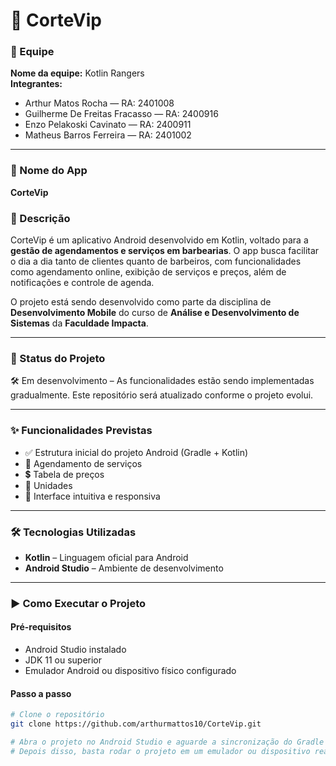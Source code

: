 # 📱 CorteVip

### 👥 Equipe
**Nome da equipe:** Kotlin Rangers  
**Integrantes:**  
- Arthur Matos Rocha — RA: 2401008  
- Guilherme De Freitas Fracasso — RA: 2400916 
- Enzo Pelakoski Cavinato — RA: 2400911
- Matheus Barros Ferreira — RA: 2401002 

---

### 📌 Nome do App
**CorteVip**

### 🧾 Descrição
CorteVip é um aplicativo Android desenvolvido em Kotlin, voltado para a **gestão de agendamentos e serviços em barbearias**. O app busca facilitar o dia a dia tanto de clientes quanto de barbeiros, com funcionalidades como agendamento online, exibição de serviços e preços, além de notificações e controle de agenda.

O projeto está sendo desenvolvido como parte da disciplina de **Desenvolvimento Mobile** do curso de **Análise e Desenvolvimento de Sistemas** da **Faculdade Impacta**.

---

### 🚧 Status do Projeto
🛠️ Em desenvolvimento – As funcionalidades estão sendo implementadas gradualmente. Este repositório será atualizado conforme o projeto evolui.

---

### ✨ Funcionalidades Previstas
- ✅ Estrutura inicial do projeto Android (Gradle + Kotlin)    
- 📅 Agendamento de serviços  
- 💲 Tabela de preços
- 📍 Unidades  
- 📱 Interface intuitiva e responsiva  

---

### 🛠️ Tecnologias Utilizadas
- **Kotlin** – Linguagem oficial para Android  
- **Android Studio** – Ambiente de desenvolvimento   

---

### ▶️ Como Executar o Projeto

#### Pré-requisitos
- Android Studio instalado  
- JDK 11 ou superior  
- Emulador Android ou dispositivo físico configurado

#### Passo a passo
```bash
# Clone o repositório
git clone https://github.com/arthurmattos10/CorteVip.git

# Abra o projeto no Android Studio e aguarde a sincronização do Gradle
# Depois disso, basta rodar o projeto em um emulador ou dispositivo real.
